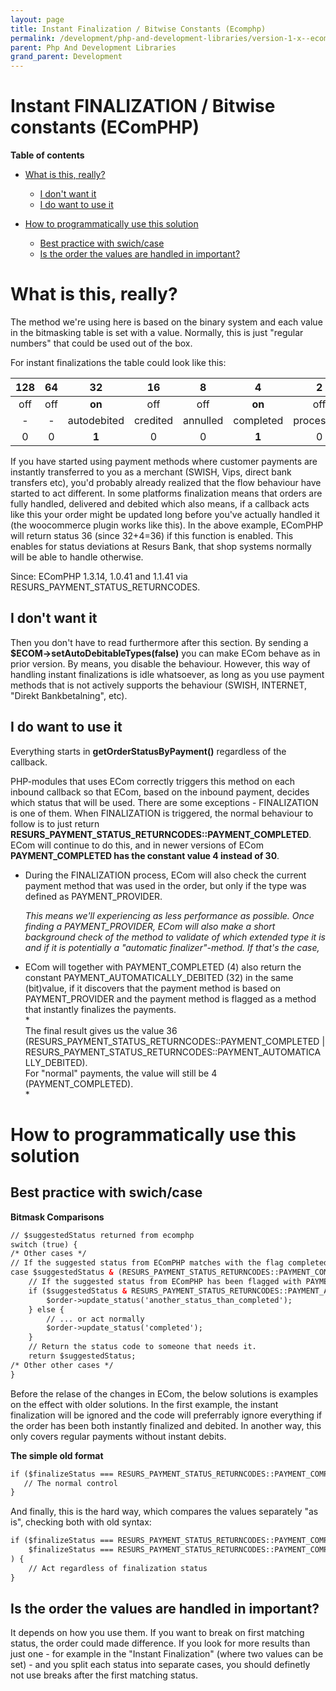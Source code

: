 ```yaml
---
layout: page
title: Instant Finalization / Bitwise Constants (Ecomphp)
permalink: /development/php-and-development-libraries/version-1-x--ecomphp-/ecomphp--debit--credit--annul--aftershopflow-/16056643/
parent: Php And Development Libraries
grand_parent: Development
---
```




# Instant FINALIZATION / Bitwise constants (EComPHP) 

**Table of contents**
- [What is this,
  really?](#InstantFINALIZATION/Bitwiseconstants(EComPHP)-Whatisthis,really?)
  - [I don't want
    it](#InstantFINALIZATION/Bitwiseconstants(EComPHP)-Idon'twantit)
  - [I do want to use
    it](#InstantFINALIZATION/Bitwiseconstants(EComPHP)-Idowanttouseit)

- [How to programmatically use this
  solution](#InstantFINALIZATION/Bitwiseconstants(EComPHP)-Howtoprogrammaticallyusethissolution)
  - [Best practice with
    swich/case](#InstantFINALIZATION/Bitwiseconstants(EComPHP)-Bestpracticewithswich/case)
  - [Is the order the values are handled in
    important?](#InstantFINALIZATION/Bitwiseconstants(EComPHP)-Istheorderthevaluesarehandledinimportant?)

# What is this, really?
The method we're using here is based on the binary system and each value
in the bitmasking table is set with a value. Normally, this is just
"regular numbers" that could be used out of the box.

For instant finalizations the table could look like this:

| 128 | 64  |     32      |    16    |    8     |     4     |     2      |    1    |
|:---:|:---:|:-----------:|:--------:|:--------:|:---------:|:----------:|:-------:|
| off | off |   **on**    |   off    |   off    |  **on**   |    off     |   off   |
| \-  | \-  | autodebited | credited | annulled | completed | processing | pending |
|  0  |  0  |    **1**    |    0     |    0     |   **1**   |     0      |    0    |

If you have started using payment methods where customer payments are
instantly transferred to you as a merchant (SWISH, Vips, direct bank
transfers etc), you'd probably already realized that the flow behaviour
have started to act different. In some platforms finalization means that
orders are fully handled, delivered and debited which also means, if a
callback acts like this your order might be updated long before you've
actually handled it (the woocommerce plugin works like this). In the
above example, EComPHP will return status 36 (since 32+4=36) if this
function is enabled. This enables for status deviations at Resurs Bank,
that shop systems normally will be able to handle otherwise.

Since: EComPHP 1.3.14, 1.0.41 and 1.1.41
via RESURS_PAYMENT_STATUS_RETURNCODES.

## I don't want it
Then you don't have to read furthermore after this section. By sending a
**\$ECOM-\>setAutoDebitableTypes(false)** you can make ECom behave as in
prior version. By means, you disable the behaviour. However, this way of
handling instant finalizations is idle whatsoever, as long as you use
payment methods that is not actively supports the behaviour (SWISH,
INTERNET, "Direkt Bankbetalning", etc).

## I do want to use it
Everything starts in  **getOrderStatusByPayment()** regardless of the
callback.

PHP-modules that uses ECom correctly triggers this method on each
inbound callback so that ECom, based on the inbound payment, decides
which status that will be used. There are some exceptions - FINALIZATION
is one of them. When FINALIZATION is triggered, the normal behaviour to
follow is to just
return **RESURS_PAYMENT_STATUS_RETURNCODES::PAYMENT_COMPLETED**. ECom
will continue to do this, and in newer versions of ECom
**PAYMENT_COMPLETED has the constant value 4 instead of 30**.

- During the FINALIZATION process, ECom will also check the current
  payment method that was used in the order, but only if the type was
  defined as PAYMENT_PROVIDER.  

  *This means we'll experiencing as less performance as possible. Once
  finding a PAYMENT_PROVIDER, ECom will also make a short background
  check of the method to validate of which extended type it is and if it
  is potentially a "automatic finalizer"-method. If that's the case,*

- ECom will together with PAYMENT_COMPLETED (4) also return the constant
  PAYMENT_AUTOMATICALLY_DEBITED (32) in the same (bit)value, if it
  discovers that the payment method is based on PAYMENT_PROVIDER and the
  payment method is flagged as a method that instantly finalizes the
  payments.  
  *  
  The final result gives us the value 36
  (RESURS_PAYMENT_STATUS_RETURNCODES::PAYMENT_COMPLETED \|
  RESURS_PAYMENT_STATUS_RETURNCODES::PAYMENT_AUTOMATICALLY_DEBITED).  
  For "normal" payments, the value will still be 4
  (PAYMENT_COMPLETED).  
  *

# How to programmatically use this solution
## Best practice with swich/case

**Bitmask Comparisons**
```xml
// $suggestedStatus returned from ecomphp
switch (true) {
/* Other cases */
// If the suggested status from EComPHP matches with the flag completed (FINALIZED or fully debited) act from the same condition
case $suggestedStatus & (RESURS_PAYMENT_STATUS_RETURNCODES::PAYMENT_COMPLETED | RESURS_PAYMENT_STATUS_RETURNCODES::PAYMENT_AUTOMATICALLY_DEBITED):
    // If the suggested status from EComPHP has been flagged with PAYMENT_AUTOMATICALLY_DEBITED
    if ($suggestedStatus & RESURS_PAYMENT_STATUS_RETURNCODES::PAYMENT_AUTOMATICALLY_DEBITED) {
        $order->update_status('another_status_than_completed');
    } else {
        // ... or act normally
        $order->update_status('completed');
    }
    // Return the status code to someone that needs it.
    return $suggestedStatus;
/* Other other cases */
}
```
Before the relase of the changes in ECom, the below solutions is
examples on the effect with older solutions. In the first example, the
instant finalization will be ignored and the code will preferrably
ignore everything if the order has been both instantly finalized and
debited. In another way, this only covers regular payments without
instant debits.

**The simple old format**
```xml
if ($finalizeStatus === RESURS_PAYMENT_STATUS_RETURNCODES::PAYMENT_COMPLETED) {
   // The normal control
}
```
And finally, this is the hard way, which compares the values separately
"as is", checking both with old syntax:

```xml
if ($finalizeStatus === RESURS_PAYMENT_STATUS_RETURNCODES::PAYMENT_COMPLETED ||
    $finalizeStatus === RESURS_PAYMENT_STATUS_RETURNCODES::PAYMENT_COMPLETED + RESURS_PAYMENT_STATUS_RETURNCODES::PAYMENT_AUTOMATICALLY_DEBITED
) {
    // Act regardless of finalization status
}
```
## Is the order the values are handled in important?
It depends on how you use them. If you want to break on first matching
status, the order could made difference. If you look for more results
than just one - for example in the "Instant Finalization" (where two
values can be set) - and you split each status into separate cases, you
should definetly not use breaks after the first matching status.

